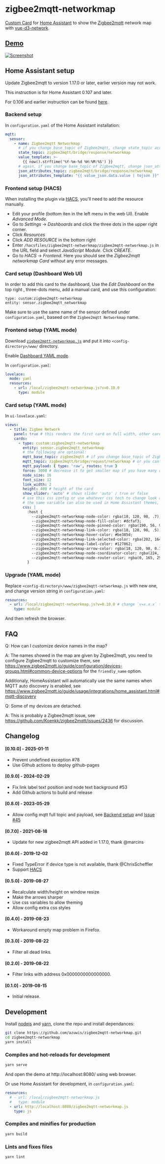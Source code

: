 # zigbee2mqtt-networkmap

[Custom Card](https://developers.home-assistant.io/docs/frontend/custom-ui/custom-card) for [Home Assistant](https://www.home-assistant.io/) to show the [Zigbee2mqtt](https://github.com/Koenkk/zigbee2mqtt/) network map with [vue-d3-network](https://github.com/emiliorizzo/vue-d3-network/).

## [Demo](https://azuwis.github.io/zigbee2mqtt-networkmap/)

[![Screenshot](https://github.com/user-attachments/assets/2aef5c48-0d57-484d-84a9-5b00a1bda038)](https://azuwis.github.io/zigbee2mqtt-networkmap/)

## Home Assistant setup

Update Zigbee2mqtt to version 1.17.0 or later, earlier version may not work.

This instruction is for Home Assistant 0.107 and later.

For 0.106 and earlier instruction can be found [here](https://github.com/azuwis/zigbee2mqtt-networkmap/tree/e6ea1b5fcf680372446ad11e968f429f8f8c1c18).

### Backend setup

In `configuration.yaml` of the Home Assistant installation:
``` yaml
mqtt:
  sensor:
    - name: Zigbee2mqtt Networkmap
      # if you change base_topic of Zigbee2mqtt, change state_topic accordingly
      state_topic: zigbee2mqtt/bridge/response/networkmap
      value_template: >-
        {{ now().strftime('%Y-%m-%d %H:%M:%S') }}
      # again, if you change base_topic of Zigbee2mqtt, change json_attributes_topic accordingly
      json_attributes_topic: zigbee2mqtt/bridge/response/networkmap
      json_attributes_template: "{{ value_json.data.value | tojson }}"
```

### Frontend setup (HACS)

When installing the plugin via [HACS](https://hacs.xyz/), you'll need to add the resource manually.

 - Edit your profile (bottom iten in the left menu in the web UI). Enable *Advanced Mode*.
 - Go to *Settings* -> *Dashboards* and click the three dots in the upper right corner.
 - Click *Resources*
 - Click *ADD RESOURCE* in the bottom right
 - Enter `/hacsfiles/zigbee2mqtt-networkmap/zigbee2mqtt-networkmap.js` in the URL field  and select *JavaScript Module*. Click *CREATE*.
 - Go to *HACS* -> *Frontend*. Here you should see the *Zigbee2mqtt networkmap Card* without any error messages.

### Card setup (Dashboard Web UI)

In order to add this card to the dashboard, Use the *Edit Dashboard* on the top right , three-dots menu, add a manual card, and use this configuration:
```
type: custom:zigbee2mqtt-networkmap
entity: sensor.zigbee2mqtt_networkmap
```
Make sure to use the same name of the sensor defined under `configuration.yaml`, baseed on the `Zigbee2mqtt Networkmap` name.

### Frontend setup (YAML mode)

Download [`zigbee2mqtt-networkmap.js`](https://github.com/azuwis/zigbee2mqtt-networkmap/releases/download/v0.10.0/zigbee2mqtt-networkmap.js) and put it into `<config-directory>/www/` directory.

Enable [Dashboard YAML mode](https://www.home-assistant.io/dashboards/dashboards/#using-yaml-for-the-default-dashboard).

In `configuration.yaml`:

``` yaml
lovelace:
  mode: yaml
  resources:
    - url: /local/zigbee2mqtt-networkmap.js?v=0.10.0
      type: module

```

### Card setup (YAML mode)

In `ui-lovelace.yaml`:

``` yaml
views:
  - title: Zigbee Network
    panel: true # this renders the first card on full width, other cards in this view will not be rendered
    cards:
      - type: custom:zigbee2mqtt-networkmap
        entity: sensor.zigbee2mqtt_networkmap
        # the following are optional:
        mqtt_base_topic: zigbee2mqtt # if you change base_topic of Zigbee2mqtt, change it accordingly
        mqtt_topic: zigbee2mqtt/bridge/request/networkmap # or you can specify the full mqtt topic, see https://www.zigbee2mqtt.io/guide/usage/mqtt_topics_and_messages.html#zigbee2mqtt-bridge-request
        mqtt_payload: { type: 'raw', routes: true }
        force: 3000 # decrease it to get smaller map if you have many devices
        node_size: 16
        font_size: 12
        link_width: 2
        height: 400 # height of the card
        show_slider: 'auto' # shows slider 'auto' / true or false 
        # use this css config or use whatever css tech to change look and feel,
        # the same variable can also be used in Home Assistant themes, see https://www.home-assistant.io/components/frontend/#defining-themes
        css: |
          :host {
            --zigbee2mqtt-networkmap-node-color: rgba(18, 120, 98, .7);
            --zigbee2mqtt-networkmap-node-fill-color: #dcfaf3;
            --zigbee2mqtt-networkmap-node-pinned-color: rgba(190, 56, 93, .6);
            --zigbee2mqtt-networkmap-link-color: rgba(18, 120, 98, .5);
            --zigbee2mqtt-networkmap-hover-color: #be385d;
            --zigbee2mqtt-networkmap-link-selected-color: rgba(202, 164, 85, .6);
            --zigbee2mqtt-networkmap-label-color: #127862;
            --zigbee2mqtt-networkmap-arrow-color: rgba(18, 120, 98, 0.7);
            --zigbee2mqtt-networkmap-node-coordinator-color: rgba(224, 78, 93, .7);
            --zigbee2mqtt-networkmap-node-router-color: rgba(0, 165, 255, .7);
          }
```

### Upgrade (YAML mode)

Replace `<config-directory>/www/zigbee2mqtt-networkmap.js` with new one, and
change version string in `configuration.yaml`:

``` yaml
resources:
  - url: /local/zigbee2mqtt-networkmap.js?v=0.10.0 # change `v=x.x.x` to `v=0.10.0`
    type: module
```

And then refresh the browser.

## FAQ

Q: How can I customize device names in the map?

A: The names showed in the map are given by Zigbee2mqtt, you need to configure
Zigbee2mqtt to customize them, see
https://www.zigbee2mqtt.io/guide/configuration/devices-groups.html#common-device-options for the
`friendly_name` option.

Additionaly, HomeAssistant will automatically use the same names when MQTT auto
discovery is enabled, see
https://www.zigbee2mqtt.io/guide/usage/integrations/home_assistant.html#mqtt-discovery

Q: Some of my devices are detached.

A: This is probably a Zigbee2mqtt issue, see
https://github.com/Koenkk/zigbee2mqtt/issues/2436 for discussion.

## Changelog

#### [0.10.0] - 2025-01-11

* Prevent undefined exception #78
* Use Github actions to deploy github-pages

#### [0.9.0] - 2024-02-29

* Fix link label text position and node text background #53
* Add Github actions to build and release

#### [0.8.0] - 2023-05-29

* Allow config mqtt full topic and payload, see [Backend setup](#backend-setup) and [Issue #45](https://github.com/azuwis/zigbee2mqtt-networkmap/issues/45)

#### [0.7.0] - 2021-08-18

* Update for new zigbee2mqtt API added in 1.17.0, thank @marcins

#### [0.6.0] - 2019-12-02

* Fixed TypeError if device type is not available, thank @ChrisScheffler
* Support [HACS](https://hacs.xyz/)

#### [0.5.0] - 2019-08-27

* Recalculate width/height on window resize
* Make the arrows sharper
* Use css variables to allow theming
* Allow config extra css styles

#### [0.4.0] - 2019-08-23

* Workaround empty map problem in Firefox.

#### [0.3.0] - 2019-08-22

* Filter all dead links.

#### [0.2.0] - 2019-08-22

* Filter links with address 0x0000000000000000.

#### [0.1.0] - 2019-08-15

* Initial release.

## Development

Install [nodejs](https://nodejs.org/) and [yarn](https://yarnpkg.com/), clone the
repo and install dependances:

``` bash
git clone https://github.com/azuwis/zigbee2mqtt-networkmap.git
cd zigbee2mqtt-networkmap
yarn install
```

### Compiles and hot-reloads for development

``` bash
yarn serve
```

And open the demo at http://localhost:8080/ using web browser.

Or use Home Assistant for development, in `configuration.yaml`:

``` yaml
resources:
  # - url: /local/zigbee2mqtt-networkmap.js
  #   type: module
  - url: http://localhost:8080/zigbee2mqtt-networkmap.js
    type: js

```

### Compiles and minifies for production

``` bash
yarn build
```

### Lints and fixes files

``` bash
yarn lint
```
